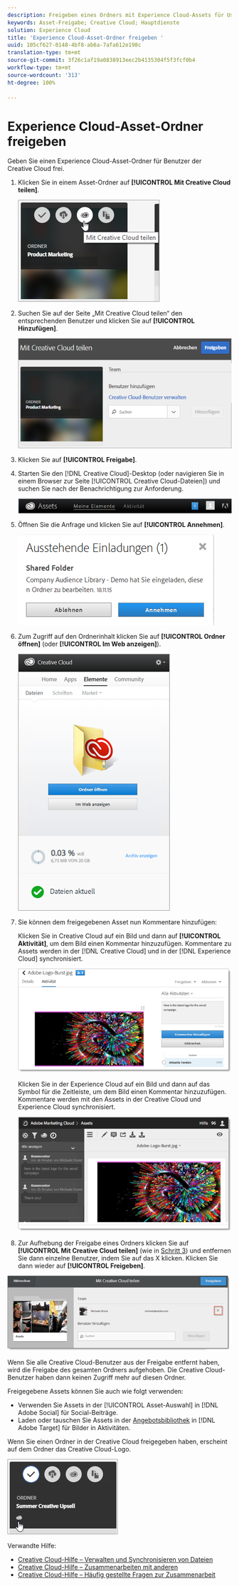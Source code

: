 ```yaml
---
description: Freigeben eines Ordners mit Experience Cloud-Assets für User von Creative Cloud.
keywords: Asset-Freigabe; Creative Cloud; Hauptdienste
solution: Experience Cloud
title: 'Experience Cloud-Asset-Ordner freigeben '
uuid: 105cf627-0148-4bf8-ab6a-7afa612e198c
translation-type: tm+mt
source-git-commit: 3f26c1af19a0838913eec2b4135304f5f3fcf0b4
workflow-type: tm+mt
source-wordcount: '313'
ht-degree: 100%

---
```



# Experience Cloud-Asset-Ordner freigeben

Geben Sie einen Experience Cloud-Asset-Ordner für Benutzer der Creative Cloud frei.

1. Klicken Sie in einem Asset-Ordner auf **[!UICONTROL Mit Creative Cloud teilen]**.

   ![Schritt Ergebnis](assets/asset-share-cc.png)
1. Suchen Sie auf der Seite „Mit Creative Cloud teilen“ den entsprechenden Benutzer und klicken Sie auf **[!UICONTROL Hinzufügen]**.

   ![](assets/asset-share-cc-page.png)

1. Klicken Sie auf **[!UICONTROL Freigabe]**.
1. Starten Sie den [!DNL Creative Cloud]-Desktop (oder navigieren Sie in einem Browser zur Seite [!UICONTROL Creative Cloud-Dateien]) und suchen Sie nach der Benachrichtigung zur Anforderung.

   ![](assets/cc_share_request.png)
1. Öffnen Sie die Anfrage und klicken Sie auf **[!UICONTROL Annehmen]**.

   ![Schritt Ergebnis](assets/cc_share_accept.png)
1. Zum Zugriff auf den Ordnerinhalt klicken Sie auf **[!UICONTROL Ordner öffnen]** (oder **[!UICONTROL Im Web anzeigen]**).

   ![Schritt Ergebnis](assets/creative_cloud_open_folder.png)
1. Sie können dem freigegebenen Asset nun Kommentare hinzufügen:

   Klicken Sie in Creative Cloud auf ein Bild und dann auf **[!UICONTROL Aktivität]**, um dem Bild einen Kommentar hinzuzufügen. Kommentare zu Assets werden in der [!DNL Creative Cloud] und in der [!DNL Experience Cloud] synchronisiert.

   ![](assets/asset_comment_cc.png)

   Klicken Sie in der Experience Cloud auf ein Bild und dann auf das Symbol für die Zeitleiste, um dem Bild einen Kommentar hinzuzufügen. Kommentare werden mit den Assets in der Creative Cloud und Experience Cloud synchronisiert.

   ![](assets/asset_comment_mac.png)

1. Zur Aufhebung der Freigabe eines Ordners klicken Sie auf **[!UICONTROL Mit Creative Cloud teilen]** (wie in [Schritt 3](../experience-cloud-assets/t-share-creative-cloud.md#step_BA17CFA185284641A9B878BA29551996)) und entfernen Sie dann einzelne Benutzer, indem Sie auf das X klicken. Klicken Sie dann wieder auf **[!UICONTROL Freigeben]**.

![](assets/asset_remove_user.png)

Wenn Sie alle Creative Cloud-Benutzer aus der Freigabe entfernt haben, wird die Freigabe des gesamten Ordners aufgehoben. Die Creative Cloud-Benutzer haben dann keinen Zugriff mehr auf diesen Ordner.

Freigegebene Assets können Sie auch wie folgt verwenden:

* Verwenden Sie Assets in der [!UICONTROL Asset-Auswahl] in [!DNL Adobe Social] für Social-Beiträge.
* Laden oder tauschen Sie Assets in der [Angebotsbibliothek](https://docs.adobe.com/help/de-DE/target/using/experiences/offers/manage-content.html) in [!DNL Adobe Target] für Bilder in Aktivitäten.

Wenn Sie einen Ordner in der Creative Cloud freigegeben haben, erscheint auf dem Ordner das Creative Cloud-Logo.

![](assets/asset-cc-logo.png)

Verwandte Hilfe:

* [Creative Cloud-Hilfe – Verwalten und Synchronisieren von Dateien](https://helpx.adobe.com/de/creative-cloud/help/sync-files.html)
* [Creative Cloud-Hilfe – Zusammenarbeiten mit anderen](https://helpx.adobe.com/de/creative-cloud/help/collaboration.html)
* [Creative Cloud-Hilfe – Häufig gestellte Fragen zur Zusammenarbeit](https://helpx.adobe.com/de/creative-cloud/help/collaboration-faq.html)
